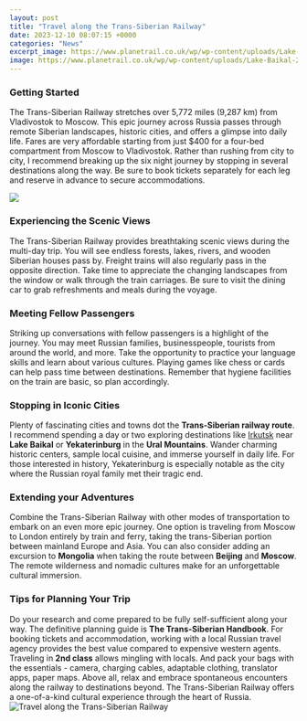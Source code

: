 ```yaml
---
layout: post
title: "Travel along the Trans-Siberian Railway"
date: 2023-12-10 08:07:15 +0000
categories: "News"
excerpt_image: https://www.planetrail.co.uk/wp/wp-content/uploads/Lake-Baikal-2.jpg
image: https://www.planetrail.co.uk/wp/wp-content/uploads/Lake-Baikal-2.jpg
---
```


### Getting Started
The Trans-Siberian Railway stretches over 5,772 miles (9,287 km) from Vladivostok to Moscow. This epic journey across Russia passes through remote Siberian landscapes, historic cities, and offers a glimpse into daily life. Fares are very affordable starting from just $400 for a four-bed compartment from Moscow to Vladivostok. Rather than rushing from city to city, I recommend breaking up the six night journey by stopping in several destinations along the way. Be sure to book tickets separately for each leg and reserve in advance to secure accommodations.

![](http://www.adventurewomen.com/wp-content/uploads/2018/04/Circum-Baikal-Railroad-Hero.jpg)
### Experiencing the Scenic Views 
The Trans-Siberian Railway provides breathtaking scenic views during the multi-day trip. You will see endless forests, lakes, rivers, and wooden Siberian houses pass by. Freight trains will also regularly pass in the opposite direction. Take time to appreciate the changing landscapes from the window or walk through the train carriages. Be sure to visit the dining car to grab refreshments and meals during the voyage.
### Meeting Fellow Passengers
Striking up conversations with fellow passengers is a highlight of the journey. You may meet Russian families, businesspeople, tourists from around the world, and more. Take the opportunity to practice your language skills and learn about various cultures. Playing games like chess or cards can help pass time between destinations. Remember that hygiene facilities on the train are basic, so plan accordingly.
### Stopping in Iconic Cities  
Plenty of fascinating cities and towns dot the **Trans-Siberian railway route**. I recommend spending a day or two exploring destinations like [Irkutsk](https://logurl.github.io/2024-01-04-u8003-u5bdf-u8d1d-u5b81-u57ce-u4e00-u4e2a-u5145-u6ee1-u6d3b-u529b-u7684-u57ce-u5e02/) near **Lake Baikal** or **Yekaterinburg** in the **Ural Mountains**. Wander charming historic centers, sample local cuisine, and immerse yourself in daily life. For those interested in history, Yekaterinburg is especially notable as the city where the Russian royal family met their tragic end.
### Extending your Adventures
Combine the Trans-Siberian Railway with other modes of transportation to embark on an even more epic journey. One option is traveling from Moscow to London entirely by train and ferry, taking the trans-Siberian portion between mainland Europe and Asia. You can also consider adding an excursion to **Mongolia** when taking the route between **Beijing** and **Moscow**. The remote wilderness and nomadic cultures make for an unforgettable cultural immersion.
### Tips for Planning Your Trip
Do your research and come prepared to be fully self-sufficient along your way. The definitive planning guide is **The Trans-Siberian Handbook**. For booking tickets and accommodation, working with a local Russian travel agency provides the best value compared to expensive western agents. Traveling in **2nd class** allows mingling with locals. And pack your bags with the essentials - camera, charging cables, adaptable clothing, translator apps, paper maps. Above all, relax and embrace spontaneous encounters along the railway to destinations beyond. The Trans-Siberian Railway offers a one-of-a-kind cultural experience through the heart of Russia.
![Travel along the Trans-Siberian Railway](https://www.planetrail.co.uk/wp/wp-content/uploads/Lake-Baikal-2.jpg)